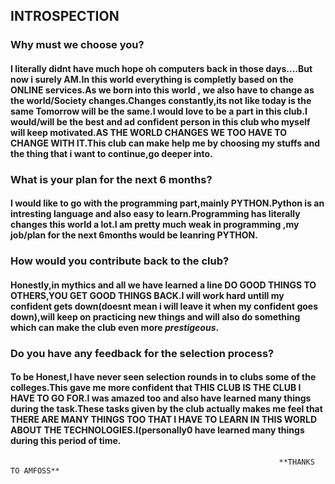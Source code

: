 ## INTROSPECTION

### Why must we choose you?

#### I literally didnt have much hope oh computers back in those days....But now i surely AM.In this world everything is completly based on the ONLINE services.As we born into this world , we also have to change as the world/Society changes.Changes constantly,its not like today is the same Tomorrow will be the same.I would love to be a part in this club.I would/will be the best and ad confident person in this club who myself will keep motivated.**AS THE WORLD CHANGES WE TOO HAVE TO CHANGE WITH IT**.This club can make help me by choosing my stuffs and the thing that i want to continue,go deeper into.

### What is your plan for the next 6 months?

#### I would like to go with the programming part,mainly **PYTHON**.Python is an intresting language and also easy to learn.Programming has literally changes this world a lot.I am pretty much weak in programming ,my job/plan for the next 6months would be leanring **PYTHON**.

### How would you contribute back to the club?

#### Honestly,in mythics and all we have learned a line **DO GOOD THINGS TO OTHERS,YOU GET GOOD THINGS BACK**.I will work hard untill my confident gets down(doesnt mean i will leave it when my confident goes down),will keep on practicing new things and will also do something which can make the club even more *prestigeous*.

### Do you have any feedback for the selection process?

#### To be Honest,I have never seen selection rounds in to clubs some of the colleges.This gave me more confident that THIS CLUB IS THE CLUB I HAVE TO GO FOR.I was amazed too and also have learned many things during the task.These tasks given by the club actually makes me feel that THERE ARE MANY THINGS TOO THAT I HAVE TO LEARN IN THIS WORLD ABOUT THE TECHNOLOGIES.I(personally0 have learned many things during this period of time.
                                                                **THANKS TO AMFOSS** 
